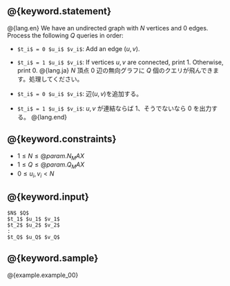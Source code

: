 ## @{keyword.statement}

@{lang.en}
We have an undirected graph with $N$ vertices and $0$ edges.
Process the following $Q$ queries in order:

- `$t_i$ = 0 $u_i$ $v_i$`: Add an edge $(u, v)$.
- `$t_i$ = 1 $u_i$ $v_i$`: If vertices $u, v$ are connected, print $1$. Otherwise, print $0$.
@{lang.ja}
$N$ 頂点 $0$ 辺の無向グラフに $Q$ 個のクエリが飛んできます。処理してください。


- `$t_i$ = 0 $u_i$ $v_i$`: 辺$(u, v)$を追加する。
- `$t_i$ = 1 $u_i$ $v_i$`: $u, v$ が連結ならば $1$、そうでないなら $0$ を出力する。
@{lang.end}

## @{keyword.constraints}

- $1 \leq N \leq @{param.N_MAX}$
- $1 \leq Q \leq @{param.Q_MAX}$
- $0 \leq u_i, v_i \lt N$

## @{keyword.input}

~~~
$N$ $Q$
$t_1$ $u_1$ $v_1$
$t_2$ $u_2$ $v_2$
:
$t_Q$ $u_Q$ $v_Q$
~~~

## @{keyword.sample}

@{example.example_00}
